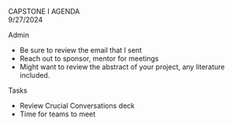 CAPSTONE I AGENDA  
9/27/2024

Admin
- Be sure to review the email that I sent
- Reach out to sponsor, mentor for meetings
- Might want to review the abstract of your project, any literature included.

Tasks
- Review Crucial Conversations deck
- Time for teams to meet